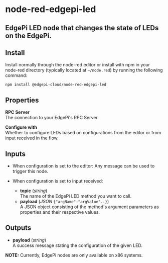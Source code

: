 # node-red-edgepi-led

## EdgePi LED node that changes the state of LEDs on the EdgePi.

## Install
Install normally through the node-red editor or install with npm in your node-red directory
(typically located  at `~/node.red`) by running the following command:
```
npm install @edgepi-cloud/node-red-edgepi-led
```
## Properties

**RPC Server** <br>
The connection to your EdgePi's RPC Server.

**Configure with**<br>
Whether to configure LEDs based on configurations from the editor or from input received in the flow.

## Inputs

- When configuration is set to the editor:
  Any message can be used to trigger this node.

- When configuration is set to input received:
  - **topic** (*string*)<br>
  The name of the EdgePi LED method you want to call.
  - **payload** (*JSON* `{"argName":"argValue"..}`)<br>
A JSON object consisting of the method's argument parameters as properties and their respective values.

## Outputs

- **payload** (*string*)<br>
A success message stating the configuration of the given LED.


**NOTE:** Currently, EdgePi nodes are only available on x86 systems.

